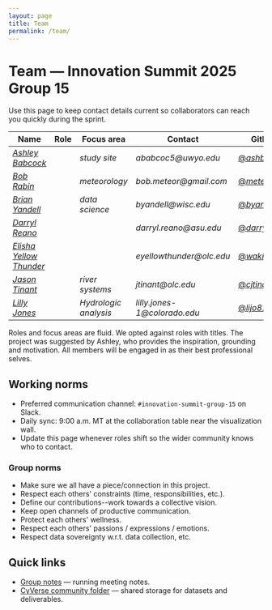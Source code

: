 ```yaml
---
layout: page
title: Team
permalink: /team/
---
```


# Team — Innovation Summit 2025 Group 15

Use this page to keep contact details current so collaborators can reach you quickly during the sprint.

| Name | Role | Focus area | Contact | GitHub |
|------|------|------------|---------|--------|
| [_Ashley Babcock_](https://www.linkedin.com/in/ashley-babcock-7b411b45) | | _study site_ | _ababcoc5@uwyo.edu_ | [@_ashbabs14_](https://github.com/ashbabs14) |
| [_Bob Rabin_](https://www.linkedin.com/in/robert-rabin-a640b123) || _meteorology_| _bob.meteor@gmail.com_ | [@_meteoralert_](https://github.com/meteoralert) |
| [_Brian Yandell_](https://byandell.github.io) | | _data science_ | _byandell@wisc.edu_ | [@_byandell_](https://github.com/byandell) |
| [_Darryl Reano_](https://search.asu.edu/profile/3882794) ||| _darryl.reano@asu.edu_ | [@_darrylreano_](https://github.com/darrylreano) |
| [_Elisha Yellow Thunder_](https://sdepscor.org/graduate-student-spotlight-elisha-yellow-thunder/) ||| _eyellowthunder@olc.edu_ | [@_wakinyanzi_](https://github.com/wakinyanzi) |
| [_Jason Tinant_](https://www.linkedin.com/in/charles-jason-tinant-1a53b24) || _river systems_| _jtinant@olc.edu_ | [@_cjtinant_](https://github.com/cjtinant) |
| [_Lilly Jones_](https://lijo8146.github.io/) | | _Hydrologic analysis_ | _lilly.jones-1@colorado.edu_ | [@_lijo8146_](https://github.com/lijo8146) |

Roles and focus areas are fluid.
We opted against roles with titles.
The project was suggested by Ashley, who provides the inspiration, grounding and motivation.
All members will be engaged in as their best professional selves.

## Working norms
- Preferred communication channel: `#innovation-summit-group-15` on Slack.
- Daily sync: 9:00 a.m. MT at the collaboration table near the visualization wall.
- Update this page whenever roles shift so the wider community knows who to contact.
### Group norms
- Make sure we all have a piece/connection in this project.
- Respect each others' constraints (time, responsibilities, etc.).
- Define our contributions--work towards a collective vision.
- Keep open channels of productive communication.
- Protect each others' wellness.
- Respect each others' passions / expressions / emotions.
- Respect data sovereignty w.r.t. data collection, etc.

## Quick links
- [Group notes](https://github.com/CU-ESIIL/resilience-rare-hydrologic-events-management-innovation-summit-2025__15/blob/main/documentation/group-notes.md) — running meeting notes.
- [CyVerse community folder](https://de.cyverse.org/data/ds/iplant/home/shared/esiil/Innovation_summit/Group_15) — shared storage for datasets and deliverables.
